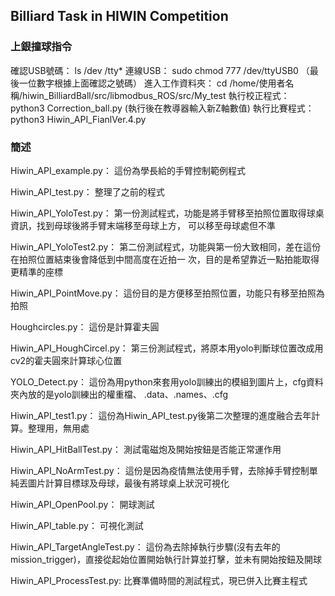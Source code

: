 ## Billiard Task in HIWIN Competition

### 上銀撞球指令
確認USB號碼：		ls /dev /tty*
連線USB：		sudo chmod 777 /dev/ttyUSB0 （最後一位數字根據上面確認之號碼）
進入工作資料夾：	cd /home/使用者名稱/hiwin_BilliardBall/src/libmodbus_ROS/src/My_test
執行校正程式：		python3 Correction_ball.py (執行後在教導器輸入新Z軸數值)
執行比賽程式：		python3 Hiwin_API_FianlVer.4.py


### 簡述

Hiwin_API_example.py：
	這份為學長給的手臂控制範例程式

Hiwin_API_test.py：
	整理了之前的程式
	
Hiwin_API_YoloTest.py：
	第一份測試程式，功能是將手臂移至拍照位置取得球桌資訊，找到母球後將手臂末端移至母球上方，
	可以移至母球處但不準

Hiwin_API_YoloTest2.py：
	第二份測試程式，功能與第一份大致相同，差在這份在拍照位置結束後會降低到中間高度在近拍一
	次，目的是希望靠近一點拍能取得更精準的座標
	
Hiwin_API_PointMove.py：
	這份目的是方便移至拍照位置，功能只有移至拍照為拍照
	
Houghcircles.py：
	這份是計算霍夫圓
	
Hiwin_API_HoughCircel.py：
	第三份測試程式，將原本用yolo判斷球位置改成用cv2的霍夫圓來計算球心位置
	
YOLO_Detect.py：
	這份為用python來套用yolo訓練出的模組到圖片上，cfg資料夾內放的是yolo訓練出的權重檔、
	.data、.names、.cfg

Hiwin_API_test1.py：
	這份為Hiwin_API_test.py後第二次整理的進度融合去年計算。整理用，無用處

Hiwin_API_HitBallTest.py：
	測試電磁炮及開始按鈕是否能正常運作用
	
Hiwin_API_NoArmTest.py：
	這份是因為疫情無法使用手臂，去除掉手臂控制單純丟圖片計算目標球及母球，最後有將球桌上狀況可視化

Hiwin_API_OpenPool.py：
	開球測試
	
Hiwin_API_table.py：
	可視化測試
	
Hiwin_API_TargetAngleTest.py：
	這份為去除掉執行步驟(沒有去年的mission_trigger)，直接從起始位置開始執行計算並打擊，並未有開始按鈕及開球

Hiwin_API_ProcessTest.py:
	比賽準備時間的測試程式，現已併入比賽主程式
